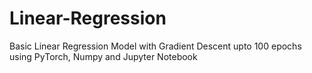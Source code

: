 # Linear-Regression
Basic Linear Regression Model with Gradient Descent upto 100 epochs using PyTorch, Numpy and Jupyter Notebook
